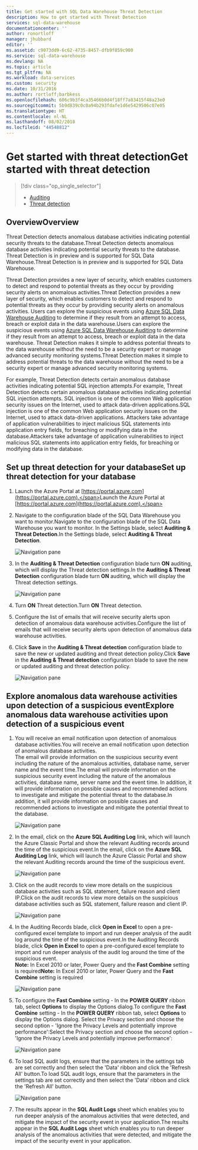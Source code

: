```yaml
---
title: Get started with SQL Data Warehouse Threat Detection
description: How to get started with Threat Detection
services: sql-data-warehouse
documentationcenter: ''
author: ronortloff
manager: jhubbard
editor: ''
ms.assetid: c9073dd9-6c62-4735-8457-dfb9f859c900
ms.service: sql-data-warehouse
ms.devlang: NA
ms.topic: article
ms.tgt_pltfrm: NA
ms.workload: data-services
ms.custom: security
ms.date: 10/31/2016
ms.author: rortloff;barbkess
ms.openlocfilehash: 606c9b3f4ca35466b0d4f18ff7a83415f48a23e0
ms.sourcegitcommit: 5b9d839c0c0a94b293fdafe1d6e5429506c07e05
ms.translationtype: HT
ms.contentlocale: nl-NL
ms.lasthandoff: 08/02/2018
ms.locfileid: "44548812"
---
```

# <a name="get-started-with-threat-detection"></a><span data-ttu-id="4fe01-103">Get started with threat detection</span><span class="sxs-lookup"><span data-stu-id="4fe01-103">Get started with threat detection</span></span>
> [!div class="op_single_selector"]
> * [Auditing](sql-data-warehouse-auditing-overview.md)
> * [Threat detection](sql-data-warehouse-security-threat-detection.md)
> 
> 

## <a name="overview"></a><span data-ttu-id="4fe01-106">Overview</span><span class="sxs-lookup"><span data-stu-id="4fe01-106">Overview</span></span>
<span data-ttu-id="4fe01-107">Threat Detection detects anomalous database activities indicating potential security threats to the database.</span><span class="sxs-lookup"><span data-stu-id="4fe01-107">Threat Detection detects anomalous database activities indicating potential security threats to the database.</span></span> <span data-ttu-id="4fe01-108">Threat Detection is in preview and is supported for SQL Data Warehouse.</span><span class="sxs-lookup"><span data-stu-id="4fe01-108">Threat Detection is in preview and is supported for SQL Data Warehouse.</span></span>

<span data-ttu-id="4fe01-109">Threat Detection provides a new layer of security, which enables customers to detect and respond to potential threats as they occur by providing security alerts on anomalous activities.</span><span class="sxs-lookup"><span data-stu-id="4fe01-109">Threat Detection provides a new layer of security, which enables customers to detect and respond to potential threats as they occur by providing security alerts on anomalous activities.</span></span> <span data-ttu-id="4fe01-110">Users can explore the suspicious events using [Azure SQL Data Warehouse Auditing](sql-data-warehouse-auditing-overview.md) to determine if they result from an attempt to access, breach or exploit data in the data warehouse.</span><span class="sxs-lookup"><span data-stu-id="4fe01-110">Users can explore the suspicious events using [Azure SQL Data Warehouse Auditing](sql-data-warehouse-auditing-overview.md) to determine if they result from an attempt to access, breach or exploit data in the data warehouse.</span></span>
<span data-ttu-id="4fe01-111">Threat Detection makes it simple to address potential threats to the data warehouse without the need to be a security expert or manage advanced security monitoring systems.</span><span class="sxs-lookup"><span data-stu-id="4fe01-111">Threat Detection makes it simple to address potential threats to the data warehouse without the need to be a security expert or manage advanced security monitoring systems.</span></span>

<span data-ttu-id="4fe01-112">For example, Threat Detection detects certain anomalous database activities indicating potential SQL injection attempts.</span><span class="sxs-lookup"><span data-stu-id="4fe01-112">For example, Threat Detection detects certain anomalous database activities indicating potential SQL injection attempts.</span></span> <span data-ttu-id="4fe01-113">SQL injection is one of the common Web application security issues on the Internet, used to attack data-driven applications.</span><span class="sxs-lookup"><span data-stu-id="4fe01-113">SQL injection is one of the common Web application security issues on the Internet, used to attack data-driven applications.</span></span> <span data-ttu-id="4fe01-114">Attackers take advantage of application vulnerabilities to inject malicious SQL statements into application entry fields, for breaching or modifying data in the database.</span><span class="sxs-lookup"><span data-stu-id="4fe01-114">Attackers take advantage of application vulnerabilities to inject malicious SQL statements into application entry fields, for breaching or modifying data in the database.</span></span>

## <a name="set-up-threat-detection-for-your-database"></a><span data-ttu-id="4fe01-115">Set up threat detection for your database</span><span class="sxs-lookup"><span data-stu-id="4fe01-115">Set up threat detection for your database</span></span>
1. <span data-ttu-id="4fe01-116">Launch the Azure Portal at [https://portal.azure.com](https://portal.azure.com).</span><span class="sxs-lookup"><span data-stu-id="4fe01-116">Launch the Azure Portal at [https://portal.azure.com](https://portal.azure.com).</span></span>
2. <span data-ttu-id="4fe01-117">Navigate to the configuration blade of the SQL Data Warehouse you want to monitor.</span><span class="sxs-lookup"><span data-stu-id="4fe01-117">Navigate to the configuration blade of the SQL Data Warehouse you want to monitor.</span></span> <span data-ttu-id="4fe01-118">In the Settings blade, select **Auditing & Threat Detection**.</span><span class="sxs-lookup"><span data-stu-id="4fe01-118">In the Settings blade, select **Auditing & Threat Detection**.</span></span>
   
    ![Navigation pane][1]
3. <span data-ttu-id="4fe01-120">In the **Auditing & Threat Detection** configuration blade turn **ON** auditing, which will display the Threat detection settings.</span><span class="sxs-lookup"><span data-stu-id="4fe01-120">In the **Auditing & Threat Detection** configuration blade turn **ON** auditing, which will display the Threat detection settings.</span></span>
   
    ![Navigation pane][2]
4. <span data-ttu-id="4fe01-122">Turn **ON** Threat detection.</span><span class="sxs-lookup"><span data-stu-id="4fe01-122">Turn **ON** Threat detection.</span></span>
5. <span data-ttu-id="4fe01-123">Configure the list of emails that will receive security alerts upon detection of anomalous data warehouse activities.</span><span class="sxs-lookup"><span data-stu-id="4fe01-123">Configure the list of emails that will receive security alerts upon detection of anomalous data warehouse activities.</span></span>
6. <span data-ttu-id="4fe01-124">Click **Save** in the **Auditing & Threat detection** configuration blade to save the new or updated auditing and threat detection policy.</span><span class="sxs-lookup"><span data-stu-id="4fe01-124">Click **Save** in the **Auditing & Threat detection** configuration blade to save the new or updated auditing and threat detection policy.</span></span>
   
    ![Navigation pane][3]

## <a name="explore-anomalous-data-warehouse-activities-upon-detection-of-a-suspicious-event"></a><span data-ttu-id="4fe01-126">Explore anomalous data warehouse activities upon detection of a suspicious event</span><span class="sxs-lookup"><span data-stu-id="4fe01-126">Explore anomalous data warehouse activities upon detection of a suspicious event</span></span>
1. <span data-ttu-id="4fe01-127">You will receive an email notification upon detection of anomalous database activities.</span><span class="sxs-lookup"><span data-stu-id="4fe01-127">You will receive an email notification upon detection of anomalous database activities.</span></span> <br/>
   <span data-ttu-id="4fe01-128">The email will provide information on the suspicious security event including the nature of the anomalous activities, database name, server name and the event time.</span><span class="sxs-lookup"><span data-stu-id="4fe01-128">The email will provide information on the suspicious security event including the nature of the anomalous activities, database name, server name and the event time.</span></span> <span data-ttu-id="4fe01-129">In addition, it will provide information on possible causes and recommended actions to investigate and mitigate the potential threat to the database.</span><span class="sxs-lookup"><span data-stu-id="4fe01-129">In addition, it will provide information on possible causes and recommended actions to investigate and mitigate the potential threat to the database.</span></span><br/>
   
    ![Navigation pane][4]
2. <span data-ttu-id="4fe01-131">In the email, click on the **Azure SQL Auditing Log** link, which will launch the Azure Classic Portal and show the relevant Auditing records around the time of the suspicious event.</span><span class="sxs-lookup"><span data-stu-id="4fe01-131">In the email, click on the **Azure SQL Auditing Log** link, which will launch the Azure Classic Portal and show the relevant Auditing records around the time of the suspicious event.</span></span>
   
    ![Navigation pane][5]
3. <span data-ttu-id="4fe01-133">Click on the audit records to view more details on the suspicious database activities such as SQL statement, failure reason and client IP.</span><span class="sxs-lookup"><span data-stu-id="4fe01-133">Click on the audit records to view more details on the suspicious database activities such as SQL statement, failure reason and client IP.</span></span>
   
    ![Navigation pane][6]
4. <span data-ttu-id="4fe01-135">In the Auditing Records blade, click  **Open in Excel** to open a pre-configured excel template to import and run deeper analysis of the audit log around the time of the suspicious event.</span><span class="sxs-lookup"><span data-stu-id="4fe01-135">In the Auditing Records blade, click  **Open in Excel** to open a pre-configured excel template to import and run deeper analysis of the audit log around the time of the suspicious event.</span></span><br/>
   <span data-ttu-id="4fe01-136">**Note:** In Excel 2010 or later, Power Query and the **Fast Combine** setting is required</span><span class="sxs-lookup"><span data-stu-id="4fe01-136">**Note:** In Excel 2010 or later, Power Query and the **Fast Combine** setting is required</span></span>
   
    ![Navigation pane][7]
5. <span data-ttu-id="4fe01-138">To configure the **Fast Combine** setting - In the **POWER QUERY** ribbon tab, select **Options** to display the Options dialog.</span><span class="sxs-lookup"><span data-stu-id="4fe01-138">To configure the **Fast Combine** setting - In the **POWER QUERY** ribbon tab, select **Options** to display the Options dialog.</span></span> <span data-ttu-id="4fe01-139">Select the Privacy section and choose the second option - 'Ignore the Privacy Levels and potentially improve performance':</span><span class="sxs-lookup"><span data-stu-id="4fe01-139">Select the Privacy section and choose the second option - 'Ignore the Privacy Levels and potentially improve performance':</span></span>
   
    ![Navigation pane][8]
6. <span data-ttu-id="4fe01-141">To load SQL audit logs, ensure that the parameters in the settings tab are set correctly and then select the 'Data' ribbon and click the 'Refresh All' button.</span><span class="sxs-lookup"><span data-stu-id="4fe01-141">To load SQL audit logs, ensure that the parameters in the settings tab are set correctly and then select the 'Data' ribbon and click the 'Refresh All' button.</span></span>
   
    ![Navigation pane][9]
7. <span data-ttu-id="4fe01-143">The results appear in the **SQL Audit Logs** sheet which enables you to run deeper analysis of the anomalous activities that were detected, and mitigate the impact of the security event in your application.</span><span class="sxs-lookup"><span data-stu-id="4fe01-143">The results appear in the **SQL Audit Logs** sheet which enables you to run deeper analysis of the anomalous activities that were detected, and mitigate the impact of the security event in your application.</span></span>

<!--Image references-->
[1]: https://docstestmedia1.blob.core.windows.net/azure-media/articles/sql-data-warehouse/media/sql-data-warehouse-security-threat-detection/1_td_click_on_settings.png
[2]: https://docstestmedia1.blob.core.windows.net/azure-media/articles/sql-data-warehouse/media/sql-data-warehouse-security-threat-detection/2_td_turn_on_auditing.png
[3]: https://docstestmedia1.blob.core.windows.net/azure-media/articles/sql-data-warehouse/media/sql-data-warehouse-security-threat-detection/3_td_turn_on_threat_detection.png
[4]: https://docstestmedia1.blob.core.windows.net/azure-media/articles/sql-data-warehouse/media/sql-data-warehouse-security-threat-detection/4_td_email.png
[5]: https://docstestmedia1.blob.core.windows.net/azure-media/articles/sql-data-warehouse/media/sql-data-warehouse-security-threat-detection/5_td_audit_records.png
[6]: https://docstestmedia1.blob.core.windows.net/azure-media/articles/sql-data-warehouse/media/sql-data-warehouse-security-threat-detection/6_td_audit_record_details.png
[7]: https://docstestmedia1.blob.core.windows.net/azure-media/articles/sql-data-warehouse/media/sql-data-warehouse-security-threat-detection/7_td_audit_records_open_excel.png
[8]: https://docstestmedia1.blob.core.windows.net/azure-media/articles/sql-data-warehouse/media/sql-data-warehouse-security-threat-detection/8_td_excel_fast_combine.png
[9]: https://docstestmedia1.blob.core.windows.net/azure-media/articles/sql-data-warehouse/media/sql-data-warehouse-security-threat-detection/9_td_excel_parameters.png










